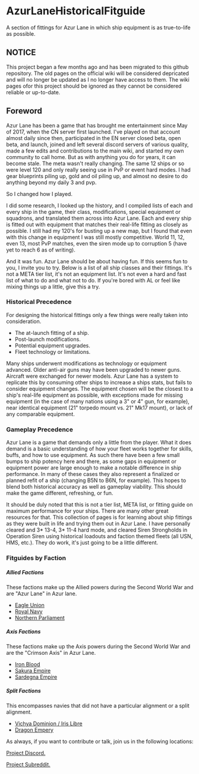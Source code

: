 # AzurLaneHistoricalFitguide
A section of fittings for Azur Lane in which ship equipment is as true-to-life as possible.

## NOTICE

This project began a few months ago and has been migrated to this github repository. The old pages on the official wiki will be considered depricated and will no longer be updated as I no longer have access to them. The wiki pages ofor this project should be ignored as they cannot be considered reliable or up-to-date.

## Foreword

Azur Lane has been a game that has brought me entertainment since May of 2017, when the CN server first launched. I've played on that account almost daily since then, participated in the EN server closed beta, open beta, and launch, joined and left several discord servers of various quality, made a few edits and contributions to the main wiki, and started my own community to call home. But as with anything you do for years, it can become stale. The meta wasn't really changing. The same 12 ships or so were level 120 and only really seeing use in PvP or event hard modes. I had gear blueprints piling up, gold and oil piling up, and almost no desire to do anything beyond my daily 3 and pvp.

So I changed how I played.

I did some research, I looked up the history, and I compiled lists of each and every ship in the game, their class, modifications, special equipment or squadrons, and translated them across into Azur Lane. Each and every ship is fitted out with equipment that matches their real-life fitting as closely as possible. I still had my 120's for busting up a new map, but I found that even with this change in equipment I was still mostly competitive. World 11, 12, even 13, most PvP matches, even the siren mode up to corruption 5 (have yet to reach 6 as of writing).

And it was fun. Azur Lane should be about having fun. If this seems fun to you, I invite you to try. Below is a list of all ship classes and their fittings. It's not a META tier list, it's not an equipment list. It's not even a hard and fast list of what to do and what not to do. If you're bored with AL or feel like mixing things up a little, give this a try.

### Historical Precedence 
For designing the historical fittings only  a few things were really taken into consideration.
* The at-launch fitting of a ship.
* Post-launch modifications.
* Potential equipment upgrades.
* Fleet technology or limitations.

Many ships underwent modifications as technology or equipment advanced. 
Older anti-air guns may have been upgraded to newer guns. Aircraft were exchanged for newer models. Azur Lane has a system to replicate this by consuming other ships to increase a ships stats, but fails to consider equipment changes. The equipment chosen will be the closest to a ship's real-life equipment as possible, with exceptions made for missing equipment (in the case of many nations using a 3" or 4" gun, for example), near identical equipment (21" torpedo mount vs. 21" Mk17 mount), or lack of any comparable equipment.

### Gameplay Precedence

Azur Lane is a game that demands only a little from the player. What it does demand is a basic understanding of how your fleet works together for skills, buffs, and how to use equipment. As such there have been a few small bumps to ship potency here and there, as some gaps in equipment or equipment power are large enough to make a notable difference in ship performance. In many of these cases they also represent a finalized or planned refit of a ship (changing B5N to B6N, for example). This hopes to blend both historical accuracy as well as gameplay viability. This should make the game different, refreshing, or fun.

It should be duly noted that this is not a tier list, META list, or fitting guide on maximum performance for your ships. There are many other great resources for that. This collection of pages is for learning about ship fittings as they were built in life and trying them out in Azur Lane. I have personally cleared and 3* 13-4, 3* 11-4 hard mode, and cleared Siren Strongholds in Operation Siren using historical loadouts and faction themed fleets (all USN, HMS, etc.). They do work, it's just going to be a little different.

### Fitguides by Faction

##### Allied Factions

These factions make up the Allied powers during the Second World War and are "Azur Lane" in Azur lane. <br/>
* [Eagle Union](Fittings/EagleUnion/USNHome.md) <br/>
* [Royal Navy](/Fittings/RoyalNavy/RNHome.md) <br/>
* [Northern Parliament](/Fittings/NorthernParliament/VMFHome.md) <br/>


##### Axis Factions

These factions make up the Axis powers during the Second World War and are the "Crimson Axis" in Azur Lane. <br/>
* [Iron Blood](/Fittings/IronBlood/KMSHome.md) <br/>
* [Sakura Empire](/Fittings/SakuraEmpire/IJNHome.md) <br/>
* [Sardegna Empire](/Fittings/SardegnaEmpire/RMHome.md) <br/>

##### Split Factions

This encompasses navies that did not have a particular alignment or a split alignment. <br/>
* [Vichya Dominion / Iris Libre](/Fittings/MarineNationale/MNFHome.md) <br/>
* [Dragon Empery](/Fittings/DragonEmpery/PRC.md) <br/>


As always, if you want to contribute or talk, join us in the following locations: 

[Project Discord.](https://discord.gg/T9jYkuF)

[Project Subreddit.](https://www.reddit.com/r/openazurlane)

